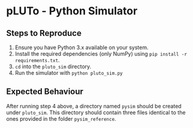 # pLUTo - Python Simulator

## Steps to Reproduce

1. Ensure you have Python 3.x available on your system.
2. Install the required dependencies (only NumPy) using `pip install -r requirements.txt`.
3. `cd` into the `pluto_sim` directory.
4. Run the simulator with `python pluto_sim.py`

## Expected Behaviour

After running step 4 above, a directory named `pysim` should be created under `pluto_sim`.
This directory should contain three files identical to the ones provided in the folder `pysim_reference`.

